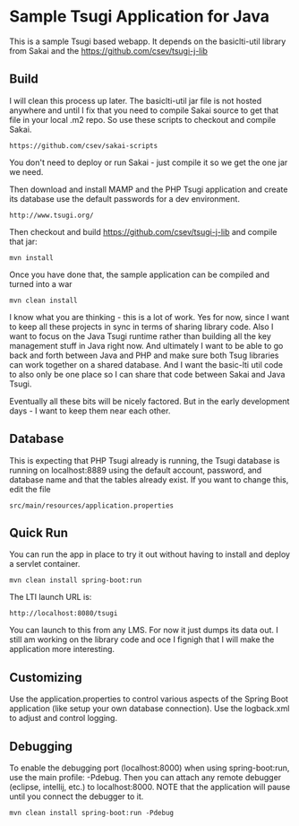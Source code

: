 Sample Tsugi Application for Java
=================================

This is a sample Tsugi based webapp.  It depends on the basiclti-util library from Sakai and the https://github.com/csev/tsugi-j-lib

Build
-----
I will clean this process up later.  The basiclti-util jar file is not hosted anywhere and until I fix that you need
to compile Sakai source to get that file in your local .m2 repo.  So use these scripts to checkout and compile Sakai.

    https://github.com/csev/sakai-scripts

You don't need to deploy or run Sakai - just compile it so we get the one jar we need.

Then download and install MAMP and  the PHP Tsugi application and create its database use the default passwords for a dev 
environment.

    http://www.tsugi.org/

Then checkout and build https://github.com/csev/tsugi-j-lib and compile that jar:

    mvn install
    
Once you have done that, the sample application can be compiled and turned into a war

    mvn clean install

I know what you are thinking - this is a lot of work.  Yes for now, since I want to keep all these projects in sync
in terms of sharing library code.  Also I want to focus on the Java Tsugi runtime rather than building all the key management stuff in Java right now.  And ultimately I want to be able to go back and forth between Java and PHP and make sure
both Tsug libraries can work together on a shared database.  And I want the basic-lti util code to also only be one place
so I can share that code between Sakai and Java Tsugi.

Eventually all these bits will be nicely factored.  But in the early development days - I want to keep them near each other.

Database
--------

This is expecting that PHP Tsugi already is running, the Tsugi database is running on
localhost:8889 using the default account, password, and database name and that the tables already exist.
If you want to change this, edit the file

    src/main/resources/application.properties

Quick Run
---------
You can run the app in place to try it out without having to install and deploy a servlet container.

    mvn clean install spring-boot:run

The LTI launch URL is:

    http://localhost:8080/tsugi

You can launch to this from any LMS.  For now it just dumps its data out.  I still am working on the library code
and oce I fignigh that I will make the application more interesting.

Customizing
-----------
Use the application.properties to control various aspects of the Spring Boot application (like setup your own database connection).
Use the logback.xml to adjust and control logging.

Debugging
---------
To enable the debugging port (localhost:8000) when using spring-boot:run, use the main profile: -Pdebug. Then you can attach any remote debugger (eclipse, intellij, etc.) to localhost:8000. NOTE that the application will pause until you connect the debugger to it.

    mvn clean install spring-boot:run -Pdebug
